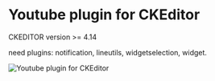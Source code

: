 <h1>Youtube plugin for CKEditor</h1>

<p>CKEDITOR version >= 4.14</p>
<p>need plugins: notification, lineutils, widgetselection, widget.</p>

<p>
	<img src="https://raw.githubusercontent.com/systemshock89/ckeditor_youtube/main/preview.jpg" alt="Youtube plugin for CKEditor">
</p>


